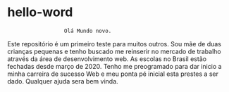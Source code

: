 # hello-word
                      Olá Mundo novo.   
  Este repositório é um primeiro teste para muitos outros.
  Sou mãe de duas crianças pequenas e tenho buscado me reinserir no mercado de trabalho através da área de desenvolvimento web.
  As escolas no Brasil estão fechadas desde março de 2020. Tenho me preogramado para dar inicio a minha carreira de sucesso Web e meu ponta pé inicial esta prestes a ser dado. Qualquer ajuda sera bem vinda.
  
  
